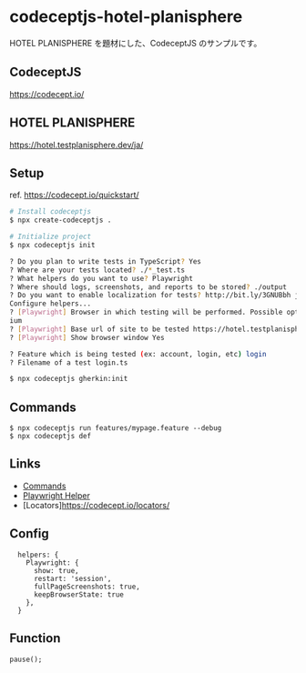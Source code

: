 # codeceptjs-hotel-planisphere

HOTEL PLANISPHERE を題材にした、CodeceptJS のサンプルです。

## CodeceptJS

https://codecept.io/

## HOTEL PLANISPHERE

https://hotel.testplanisphere.dev/ja/

## Setup

ref. https://codecept.io/quickstart/

```sh
# Install codeceptjs
$ npx create-codeceptjs .

# Initialize project
$ npx codeceptjs init

? Do you plan to write tests in TypeScript? Yes
? Where are your tests located? ./*_test.ts
? What helpers do you want to use? Playwright
? Where should logs, screenshots, and reports to be stored? ./output
? Do you want to enable localization for tests? http://bit.ly/3GNUBbh ja-JP
Configure helpers...
? [Playwright] Browser in which testing will be performed. Possible options: chromium, firefox, webkit or electron chrom
ium
? [Playwright] Base url of site to be tested https://hotel.testplanisphere.dev/ja/
? [Playwright] Show browser window Yes

? Feature which is being tested (ex: account, login, etc) login
? Filename of a test login.ts

$ npx codeceptjs gherkin:init

```

## Commands

```
$ npx codeceptjs run features/mypage.feature --debug
$ npx codeceptjs def
```

## Links

- [Commands](https://codecept.io/commands/#commands)
- [Playwright Helper](https://codecept.io/helpers/Playwright/)
- [Locators]https://codecept.io/locators/

## Config

```
  helpers: {
    Playwright: {
      show: true,
      restart: 'session',
      fullPageScreenshots: true,
      keepBrowserState: true
    },
  }
```

## Function

```
pause();
```
